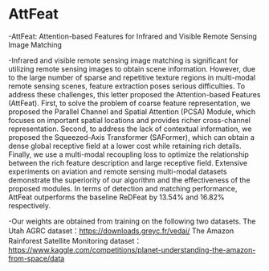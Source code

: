 # AttFeat
-AttFeat: Attention-based Features for Infrared and Visible Remote Sensing Image Matching

-Infrared and visible remote sensing image matching is significant for utilizing remote sensing images to obtain scene information. However, due to the large number of sparse and repetitive texture regions in multi-modal remote sensing scenes, feature extraction poses serious difficulties. To address these challenges, this letter proposed the Attention-based 
 Features (AttFeat). First, to solve the problem of coarse feature representation, we proposed the Parallel Channel and Spatial Attention (PCSA) Module, which focuses on important spatial locations and provides richer cross-channel representation. Second, to address the lack of contextual information, we proposed the Squeezed-Axis Transformer (SAFormer), which 
 can obtain a dense global receptive field at a lower cost while retaining rich details. Finally, we use a multi-modal recoupling loss to optimize the relationship between the rich feature description and large receptive field. Extensive experiments on aviation and remote sensing multi-modal datasets demonstrate the superiority of our algorithm and the 
 effectiveness of the proposed modules. In terms of detection and matching performance, AttFeat outperforms the baseline ReDFeat by 13.54% and 16.82% respectively.

-Our weights are obtained from training on the following two datasets.
 The Utah AGRC dataset：https://downloads.greyc.fr/vedai/
 The Amazon Rainforest Satellite Monitoring dataset：https://www.kaggle.com/competitions/planet-understanding-the-amazon-from-space/data


